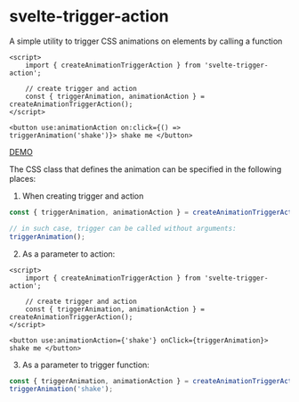 # svelte-trigger-action

A simple utility to trigger CSS animations on elements by calling a function

```svelte
<script>
	import { createAnimationTriggerAction } from 'svelte-trigger-action';

	// create trigger and action
	const { triggerAnimation, animationAction } = createAnimationTriggerAction();
</script>

<button use:animationAction on:click={() => triggerAnimation('shake')}> shake me </button>
```

[DEMO](https://svelte.dev/repl/6fbaf2115a31423b9e5b989423dce38a?version=3.42.5)

The CSS class that defines the animation can be specified in the following places:

1. When creating trigger and action

```js
const { triggerAnimation, animationAction } = createAnimationTriggerAction('shake'); // <- specified here

// in such case, trigger can be called without arguments:
triggerAnimation();
```

2. As a parameter to action:

```svelte
<script>
	import { createAnimationTriggerAction } from 'svelte-trigger-action';

	// create trigger and action
	const { triggerAnimation, animationAction } = createAnimationTriggerAction();
</script>

<button use:animationAction={'shake'} onClick={triggerAnimation}> shake me </button>
```

3. As a parameter to trigger function:

```js
const { triggerAnimation, animationAction } = createAnimationTriggerAction();
triggerAnimation('shake');
```
